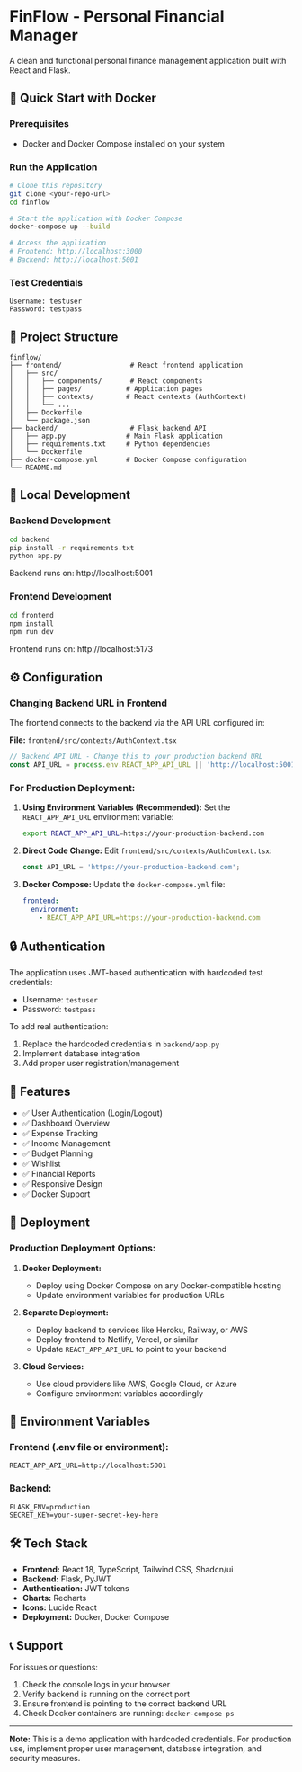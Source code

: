 
# FinFlow - Personal Financial Manager

A clean and functional personal finance management application built with React and Flask.

## 🚀 Quick Start with Docker

### Prerequisites
- Docker and Docker Compose installed on your system

### Run the Application
```bash
# Clone this repository
git clone <your-repo-url>
cd finflow

# Start the application with Docker Compose
docker-compose up --build

# Access the application
# Frontend: http://localhost:3000
# Backend: http://localhost:5001
```

### Test Credentials
```
Username: testuser
Password: testpass
```

## 📁 Project Structure

```
finflow/
├── frontend/                 # React frontend application
│   ├── src/
│   │   ├── components/       # React components
│   │   ├── pages/           # Application pages
│   │   ├── contexts/        # React contexts (AuthContext)
│   │   └── ...
│   ├── Dockerfile
│   └── package.json
├── backend/                  # Flask backend API
│   ├── app.py               # Main Flask application
│   ├── requirements.txt     # Python dependencies
│   └── Dockerfile
├── docker-compose.yml       # Docker Compose configuration
└── README.md
```

## 🔧 Local Development

### Backend Development
```bash
cd backend
pip install -r requirements.txt
python app.py
```
Backend runs on: http://localhost:5001

### Frontend Development
```bash
cd frontend
npm install
npm run dev
```
Frontend runs on: http://localhost:5173

## ⚙️ Configuration

### Changing Backend URL in Frontend

The frontend connects to the backend via the API URL configured in:

**File:** `frontend/src/contexts/AuthContext.tsx`

```typescript
// Backend API URL - Change this to your production backend URL
const API_URL = process.env.REACT_APP_API_URL || 'http://localhost:5001';
```

### For Production Deployment:

1. **Using Environment Variables (Recommended):**
   Set the `REACT_APP_API_URL` environment variable:
   ```bash
   export REACT_APP_API_URL=https://your-production-backend.com
   ```

2. **Direct Code Change:**
   Edit `frontend/src/contexts/AuthContext.tsx`:
   ```typescript
   const API_URL = 'https://your-production-backend.com';
   ```

3. **Docker Compose:**
   Update the `docker-compose.yml` file:
   ```yaml
   frontend:
     environment:
       - REACT_APP_API_URL=https://your-production-backend.com
   ```

## 🔒 Authentication

The application uses JWT-based authentication with hardcoded test credentials:
- Username: `testuser`
- Password: `testpass`

To add real authentication:
1. Replace the hardcoded credentials in `backend/app.py`
2. Implement database integration
3. Add proper user registration/management

## 🎯 Features

- ✅ User Authentication (Login/Logout)
- ✅ Dashboard Overview
- ✅ Expense Tracking
- ✅ Income Management
- ✅ Budget Planning
- ✅ Wishlist
- ✅ Financial Reports
- ✅ Responsive Design
- ✅ Docker Support

## 🚀 Deployment

### Production Deployment Options:

1. **Docker Deployment:**
   - Deploy using Docker Compose on any Docker-compatible hosting
   - Update environment variables for production URLs

2. **Separate Deployment:**
   - Deploy backend to services like Heroku, Railway, or AWS
   - Deploy frontend to Netlify, Vercel, or similar
   - Update `REACT_APP_API_URL` to point to your backend

3. **Cloud Services:**
   - Use cloud providers like AWS, Google Cloud, or Azure
   - Configure environment variables accordingly

## 📝 Environment Variables

### Frontend (.env file or environment):
```
REACT_APP_API_URL=http://localhost:5001
```

### Backend:
```
FLASK_ENV=production
SECRET_KEY=your-super-secret-key-here
```

## 🛠️ Tech Stack

- **Frontend:** React 18, TypeScript, Tailwind CSS, Shadcn/ui
- **Backend:** Flask, PyJWT
- **Authentication:** JWT tokens
- **Charts:** Recharts
- **Icons:** Lucide React
- **Deployment:** Docker, Docker Compose

## 📞 Support

For issues or questions:
1. Check the console logs in your browser
2. Verify backend is running on the correct port
3. Ensure frontend is pointing to the correct backend URL
4. Check Docker containers are running: `docker-compose ps`

---

**Note:** This is a demo application with hardcoded credentials. For production use, implement proper user management, database integration, and security measures.
